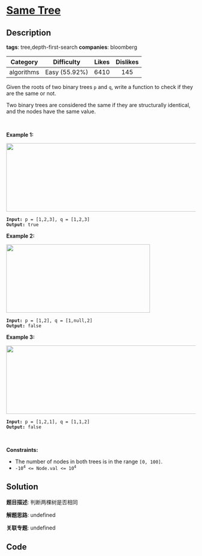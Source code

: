 # [Same Tree](https://leetcode.com/problems/same-tree/description/)

## Description

**tags**: tree,depth-first-search
**companies**: bloomberg

| Category | Difficulty | Likes | Dislikes |
| :------: | :--------: | :---: | :------: |
| algorithms | Easy (55.92%) | 6410 | 145 |

<p>Given the roots of two binary trees <code>p</code> and <code>q</code>, write a function to check if they are the same or not.</p>

<p>Two binary trees are considered the same if they are structurally identical, and the nodes have the same value.</p>

<p>&nbsp;</p>
<p><strong>Example 1:</strong></p>
<img alt="" src="https://assets.leetcode.com/uploads/2020/12/20/ex1.jpg" style="width: 622px; height: 182px;" />
<pre><code><strong>Input:</strong> p = [1,2,3], q = [1,2,3]
<strong>Output:</strong> true</code></pre>

<p><strong>Example 2:</strong></p>
<img alt="" src="https://assets.leetcode.com/uploads/2020/12/20/ex2.jpg" style="width: 382px; height: 182px;" />
<pre><code><strong>Input:</strong> p = [1,2], q = [1,null,2]
<strong>Output:</strong> false</code></pre>

<p><strong>Example 3:</strong></p>
<img alt="" src="https://assets.leetcode.com/uploads/2020/12/20/ex3.jpg" style="width: 622px; height: 182px;" />
<pre><code><strong>Input:</strong> p = [1,2,1], q = [1,1,2]
<strong>Output:</strong> false</code></pre>

<p>&nbsp;</p>
<p><strong>Constraints:</strong></p>

<ul>
	<li>The number of nodes in both trees is in the range <code>[0, 100]</code>.</li>
	<li><code>-10<sup>4</sup> &lt;= Node.val &lt;= 10<sup>4</sup></code></li>
</ul>



## Solution

**题目描述**: 判断两棵树是否相同

**解题思路**: undefined

**关联专题**: undefined

## Code
